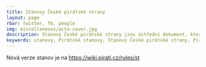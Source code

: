 ```yaml
---
title: Stanovy České pirátské strany
layout: page
rbar: twitter, fb, people
img: miscellaneous/acta-cover.jpg
description: Stanovy České pirátské strany jsou ústřední dokument, který údává základní politické hodnoty a organizační strukturu strany. Kladou velký důraz na demokracii a svobodu slova.
keywords: stanovy, Pirátské stanovy, Stanovy České pirátské strany, Pirátská strana, Piráti, politické cíle
---
```


Nová verze stanov je na <a href="https://wiki.pirati.cz/rules/st">https://wiki.pirati.cz/rules/st</a>
